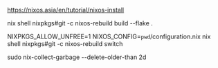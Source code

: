 https://nixos.asia/en/tutorial/nixos-install

nix shell nixpkgs#git -c nixos-rebuild build --flake .

NIXPKGS_ALLOW_UNFREE=1 NIXOS_CONFIG=`pwd`/configuration.nix nix shell nixpkgs#git -c nixos-rebuild switch

sudo nix-collect-garbage --delete-older-than 2d
